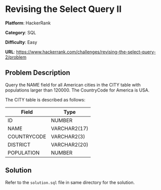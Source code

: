 # Revising the Select Query II

**Platform**: HackerRank

**Category**: SQL

**Difficulty**: Easy

**URL**: https://www.hackerrank.com/challenges/revising-the-select-query-2/problem

## Problem Description

Query the NAME field for all American cities in the CITY table with populations larger than 120000. The CountryCode for America is USA.

The CITY table is described as follows:

| Field | Type |
|-------|------|
| ID | NUMBER |
| NAME | VARCHAR2(17) |
| COUNTRYCODE | VARCHAR2(3) |
| DISTRICT | VARCHAR2(20) |
| POPULATION | NUMBER |

## Solution

Refer to the `solution.sql` file in same directory for the solution.